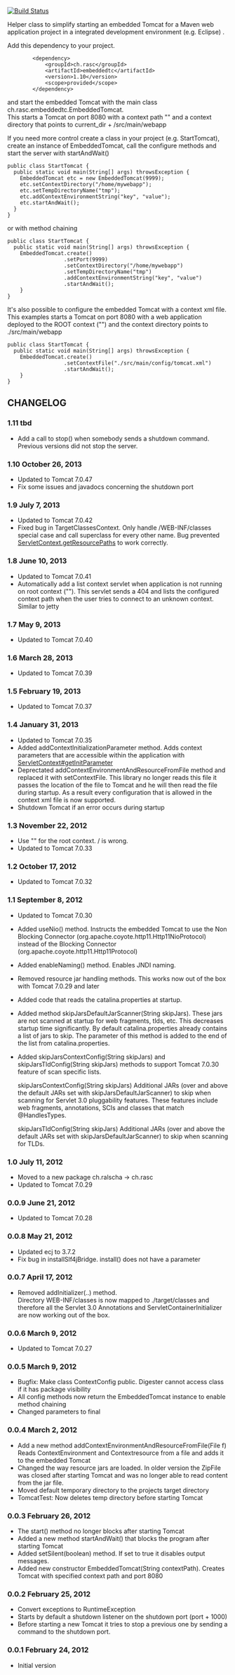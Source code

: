 [![Build Status](https://api.travis-ci.org/ralscha/embeddedtc.png)](http://travis-ci.org/ralscha/embeddedtc)

Helper class to simplify starting an embedded Tomcat  for a Maven web application project in a integrated development environment (e.g. Eclipse) .

Add this dependency to your project.

```
		<dependency>
			<groupId>ch.rasc</groupId>
			<artifactId>embeddedtc</artifactId>
			<version>1.10</version>
			<scope>provided</scope>
		</dependency>
```
		
and start the embedded Tomcat with the main class ch.rasc.embeddedtc.EmbeddedTomcat.	
This starts a Tomcat on port 8080 with a context path "" and a context directory
that points to current_dir + /src/main/webapp

If you need more control create a class in your project (e.g. StartTomcat),
create an instance of EmbeddedTomcat, call the configure methods and start the server
with startAndWait()

```
public class StartTomcat {
  public static void main(String[] args) throwsException {
    EmbeddedTomcat etc = new EmbeddedTomcat(9999);
    etc.setContextDirectory("/home/mywebapp");
    etc.setTempDirectoryName("tmp");
    etc.addContextEnvironmentString("key", "value");
    etc.startAndWait();
  }
}
```

or with method chaining

```
public class StartTomcat {
  public static void main(String[] args) throwsException {
    EmbeddedTomcat.create()
		          .setPort(9999)
		          .setContextDirectory("/home/mywebapp")
		          .setTempDirectoryName("tmp")
		          .addContextEnvironmentString("key", "value")
		          .startAndWait();
	}
}
```

It's also possible to configure the embedded Tomcat with a context xml file. This examples starts a Tomcat on port 8080 with a 
web application deployed to the ROOT context ("") and the context directory points to ./src/main/webapp

```
public class StartTomcat {
  public static void main(String[] args) throwsException {
    EmbeddedTomcat.create()
		          .setContextFile("./src/main/config/tomcat.xml")
		          .startAndWait();
	}
}
```


## CHANGELOG

### 1.11     tbd
  * Add a call to stop() when somebody sends a shutdown command. Previous versions did not stop the server.  

### 1.10     October 26, 2013
  * Updated to Tomcat 7.0.47
  * Fix some issues and javadocs concerning the shutdown port
  
### 1.9     July 7, 2013
  * Updated to Tomcat 7.0.42
  * Fixed bug in TargetClassesContext. Only handle /WEB-INF/classes special case and call superclass for every other name.
    Bug prevented [ServletContext.getResourcePaths](http://docs.oracle.com/javaee/7/api/javax/servlet/ServletContext.html#getResourcePaths(java.lang.String)) to work correctly. 

### 1.8     June 10, 2013
  * Updated to Tomcat 7.0.41
  * Automatically add a list context servlet when application is not running on root context (""). 
    This servlet sends a 404 and lists the configured context path when the user tries to connect to an unknown context. Similar to jetty

### 1.7     May 9, 2013
  * Updated to Tomcat 7.0.40

### 1.6     March 28, 2013
  * Updated to Tomcat 7.0.39

### 1.5     February 19, 2013
  * Updated to Tomcat 7.0.37
  
### 1.4     January 31, 2013
  * Updated to Tomcat 7.0.35
  * Added addContextInitializationParameter method. Adds context parameters that are accessible within the application with 
    [ServletContext#getInitParameter](http://docs.oracle.com/javaee/6/api/javax/servlet/ServletContext.html#getInitParameter\(java.lang.String\))
  * Deprectated addContextEnvironmentAndResourceFromFile method and replaced it with setContextFile. This library no longer reads this file it
    passes the location of the file to Tomcat and he will then read the file during startup. As a result every configuration that is allowed 
    in the context xml file is now supported.
  * Shutdown Tomcat if an error occurs during startup

### 1.3     November 22, 2012 
  * Use "" for the root context. / is wrong.
  * Updated to Tomcat 7.0.33

### 1.2     October 17, 2012
  * Updated to Tomcat 7.0.32

### 1.1     September 8, 2012
  * Updated to Tomcat 7.0.30
  * Added useNio() method. Instructs the embedded Tomcat to use the Non Blocking Connector
    (org.apache.coyote.http11.Http11NioProtocol) instead of the Blocking Connector 
    (org.apache.coyote.http11.Http11Protocol)
  * Added enableNaming() method. Enables JNDI naming.
  * Removed resource jar handling methods. This works now out of the box with Tomcat 7.0.29 
    and later
  * Added code that reads the catalina.properties at startup. 
  * Added method skipJarsDefaultJarScanner(String skipJars). These jars are not scanned at 
    startup for web fragments, tlds, etc. This decreases startup time significantly. By 
    default catalina.properties already contains a list of jars to skip. The parameter of 
    this method is added to the end of the list from catalina.properties. 
  * Added skipJarsContextConfig(String skipJars) and skipJarsTldConfig(String skipJars) 
    methods to support Tomcat 7.0.30 feature of scan specific lists. 

    skipJarsContextConfig(String skipJars)
    Additional JARs (over and above the default JARs set with skipJarsDefaultJarScanner) 
    to skip when scanning for Servlet 3.0 pluggability features. These features include web
    fragments, annotations, SCIs and classes that match @HandlesTypes. 
    
    skipJarsTldConfig(String skipJars)
    Additional JARs (over and above the default JARs set with skipJarsDefaultJarScanner) 
    to skip when scanning for TLDs.

### 1.0     July 11, 2012
  * Moved to a new package ch.ralscha -> ch.rasc
  * Updated to Tomcat 7.0.29

### 0.0.9   June 21, 2012
  * Updated to Tomcat 7.0.28

### 0.0.8   May 21, 2012
  * Updated ecj to 3.7.2
  * Fix bug in installSlf4jBridge. install() does not have a parameter

### 0.0.7   April 17, 2012
  * Removed addInitializer(..) method.  
    Directory WEB-INF/classes is now mapped to ./target/classes and therefore all the
    Servlet 3.0 Annotations and ServletContainerInitializer are now working out of the box.

### 0.0.6   March 9, 2012
  * Updated to Tomcat 7.0.27
  
### 0.0.5   March 9, 2012
  * Bugfix: Make class ContextConfig public. Digester cannot access class if it has package visibility
  * All config methods now return the EmbeddedTomcat instance to enable method chaining 
  * Changed parameters to final

### 0.0.4   March 2, 2012
  * Add a new method addContextEnvironmentAndResourceFromFile(File f)
    Reads ContextEnvironment and Contextresource from a file and adds it to the embedded Tomcat
  * Changed the way resource jars are loaded. In older version the ZipFile was closed after starting Tomcat
    and was no longer able to read content from the jar file.   
  * Moved default temporary directory to the projects target directory
  * TomcatTest: Now deletes temp directory before starting Tomcat
    
### 0.0.3   February 26, 2012
  * The start() method no longer blocks after starting Tomcat
  * Added a new method startAndWait() that blocks the program after starting Tomcat  
  * Added setSilent(boolean) method. If set to true it disables output messages.
  * Added new constructor EmbeddedTomcat(String contextPath). 
    Creates Tomcat with specified context path and port 8080  
    
### 0.0.2   February 25, 2012                 
  * Convert exceptions to RuntimeException
  * Starts by default a shutdown listener on the shutdown port (port + 1000)
  * Before starting a new Tomcat it tries to stop a previous one 
    by sending a command to the shutdown port.

### 0.0.1   February 24, 2012 
  * Initial version